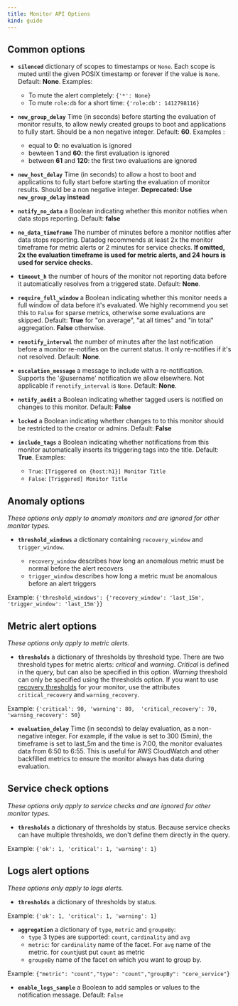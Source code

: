 ```yaml
---
title: Monitor API Options
kind: guide
---
```


## Common options

- **`silenced`** dictionary of scopes to timestamps or `None`. Each scope is muted until the given POSIX timestamp or forever if the value is `None`. Default: **None**. Examples:

  - To mute the alert completely: `{'*': None}`
  - To mute `role:db` for a short time: `{'role:db': 1412798116}`

- **`new_group_delay`** Time (in seconds) before starting the evaluation of monitor results, to allow newly created groups to boot and applications to fully start. Should be a non negative integer. Default: **60**. Examples :

  - equal to **0**: no evaluation is ignored
  - bewteen **1** and **60**: the first evaluation is ignored
  - between **61** and **120**: the first two evaluations are ignored

- **`new_host_delay`** Time (in seconds) to allow a host to boot and applications to fully start before starting the evaluation of monitor results. Should be a non negative integer. **Deprecated: Use `new_group_delay` instead**

- **`notify_no_data`** a Boolean indicating whether this monitor notifies when data stops reporting. Default: **false**
- **`no_data_timeframe`** The number of minutes before a monitor notifies after data stops reporting. Datadog recommends at least 2x the monitor timeframe for metric alerts or 2 minutes for service checks.  **If omitted, 2x the evaluation timeframe is used for metric alerts, and 24 hours is used for service checks.**
- **`timeout_h`** the number of hours of the monitor not reporting data before it automatically resolves from a triggered state. Default: **None**.
-  **`require_full_window`** a Boolean indicating whether this monitor needs a full window of data before it's evaluated. We highly recommend you set this to `False` for sparse metrics, otherwise some evaluations are skipped. Default: **True** for "on average", "at all times" and "in total" aggregation. **False** otherwise.
- **`renotify_interval`** the number of minutes after the last notification before a monitor re-notifies on the current status. It only re-notifies if it's not resolved. Default: **None**.
- **`escalation_message`** a message to include with a re-notification. Supports the '@username' notification we allow elsewhere. Not applicable if `renotify_interval` is `None`. Default: **None**.
- **`notify_audit`** a Boolean indicating whether tagged users is notified on changes to this monitor. Default: **False**
- **`locked`** a Boolean indicating whether changes to to this monitor should be restricted to the creator or admins. Default: **False**
- **`include_tags`** a Boolean indicating whether notifications from this monitor automatically inserts its triggering tags into the title. Default: **True**. Examples:

  - `True`: `[Triggered on {host:h1}] Monitor Title`
  - `False`: `[Triggered] Monitor Title`

## Anomaly options

_These options only apply to anomaly monitors and are ignored for other monitor types._

- **`threshold_windows`** a dictionary containing `recovery_window` and `trigger_window`.

  - `recovery_window` describes how long an anomalous metric must be normal before the alert recovers
  - `trigger_window` describes how long a metric must be anomalous before an alert triggers

Example: `{'threshold_windows': {'recovery_window': 'last_15m', 'trigger_window': 'last_15m'}}`

## Metric alert options

_These options only apply to metric alerts._

- **`thresholds`** a dictionary of thresholds by threshold type. There are two threshold types for metric alerts: *critical* and *warning*. *Critical* is defined in the query, but can also be specified in this option. *Warning* threshold can only be specified using the thresholds option. If you want to use [recovery thresholds][1] for your monitor, use the attributes `critical_recovery` and `warning_recovery`.

Example: `{'critical': 90, 'warning': 80,  'critical_recovery': 70, 'warning_recovery': 50}`

- **`evaluation_delay`** Time (in seconds) to delay evaluation, as a non-negative integer. For example, if the value is set to 300 (5min), the timeframe is set to last_5m and the time is 7:00, the monitor evaluates data from 6:50 to 6:55. This is useful for AWS CloudWatch and other backfilled metrics to ensure the monitor always has data during evaluation.

## Service check options

_These options only apply to service checks and are ignored for other monitor types._

- **`thresholds`** a dictionary of thresholds by status. Because service checks can have multiple thresholds, we don't define them directly in the query.

Example: `{'ok': 1, 'critical': 1, 'warning': 1}`

## Logs alert options

_These options only apply to logs alerts._

- **`thresholds`** a dictionary of thresholds by status.

Example: `{'ok': 1, 'critical': 1, 'warning': 1}`

- **`aggregation`** a dictionary of `type`, `metric` and `groupeBy`:
  - `type`  3 types are supported: `count`, `cardinality` and `avg`
  - `metric`:  for `cardinality` name of the facet. For `avg` name of the metric. for `count`just put `count` as metric
  - `groupeBy` name of the facet on which you want to group by.

Example: `{"metric": "count","type": "count","groupBy": "core_service"}`

- **`enable_logs_sample`** a Boolean to add samples or values to the notification message. Default: `False`

[1]: ../../faq/what-are-recovery-thresholds/
